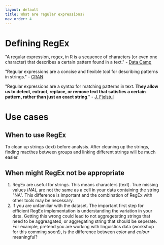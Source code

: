 ```yaml
---
layout: default
title: What are regular expressions?
nav_order: 4
---
```

# Defining RegEx
"A regular expression, regex, in R is a sequence of characters (or even one character) that describes a certain pattern found in a text." - <a href="https://www.datacamp.com/tutorial/regex-r-regular-expressions-guide" target="_blank">Data Camp </a>

"Regular expressions are a concise and flexible tool for describing patterns in strings." - <a href="https://cran.r-project.org/web/packages/stringr/vignettes/regular-expressions.html" target="_blank">CRAN</a>

"Regular expressions are a syntax for matching patterns in text. <strong>They allow us to detect, extract, replace, or remove text that satisfies a certain pattern, rather than just an exact string</strong>." - <a href="https://jfjelstul.github.io/regular-expressions-tutorial/" target="_blank">J. Fjelstul</a>

# Use cases
## When to use RegEx
To clean up strings (text) before analysis. After cleaning up the strings, finding macthes between groups and linking different strings will be much easier. 

## When might RegEx not be appropriate
1. RegEx are useful for strings. This means characters (text). True missing values (<em>NA</em>), are not the same as a cell in your data containing the string "NA". This difference is important and the combination of RegEx with other tools may be necessary.
2. If you are unfamiliar with the dataset. The important first step for efficient RegEx implementation is understanding the variation in your data. Getting this wrong could lead to not aggregetating strings that need to be aggreagated, or aggregating string that should be seperate. For example, pretend you are working with linguistics data (workshop for this comming soon!), is the difference between <em>color</em> and <em>colour</em> meaningful? 


